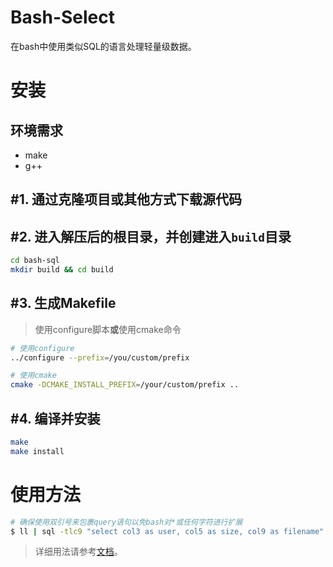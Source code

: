 # Bash-Select

在bash中使用类似SQL的语言处理轻量级数据。

# 安装

## 环境需求

- make
- g++

## #1. 通过克隆项目或其他方式下载源代码

## #2. 进入解压后的根目录，并创建进入`build`目录

```bash
cd bash-sql
mkdir build && cd build
```

## #3. 生成Makefile

> 使用configure脚本**或**使用cmake命令

```bash
# 使用configure
../configure --prefix=/you/custom/prefix

# 使用cmake
cmake -DCMAKE_INSTALL_PREFIX=/your/custom/prefix ..
```

## #4. 编译并安装

```bash
make
make install
```

# 使用方法

```bash
# 确保使用双引号来包裹query语句以免bash对*或任何字符进行扩展
$ ll | sql -tlc9 "select col3 as user, col5 as size, col9 as filename"
```

> 详细用法请参考[文档](docs)。